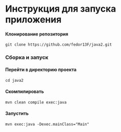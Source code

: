 # Инструкция для запуска приложения

#### Клонирование репозитория
```shell
git clone https://github.com/fedor13F/java2.git
```



### Сборка и запуск

#### Перейти в директорию проекта
```shell
cd java2
```

#### Скомпилировать

```shell
mvn clean compile exec:java
```

#### Запустить

```shell
mvn exec:java -Dexec.mainClass="Main"
```
